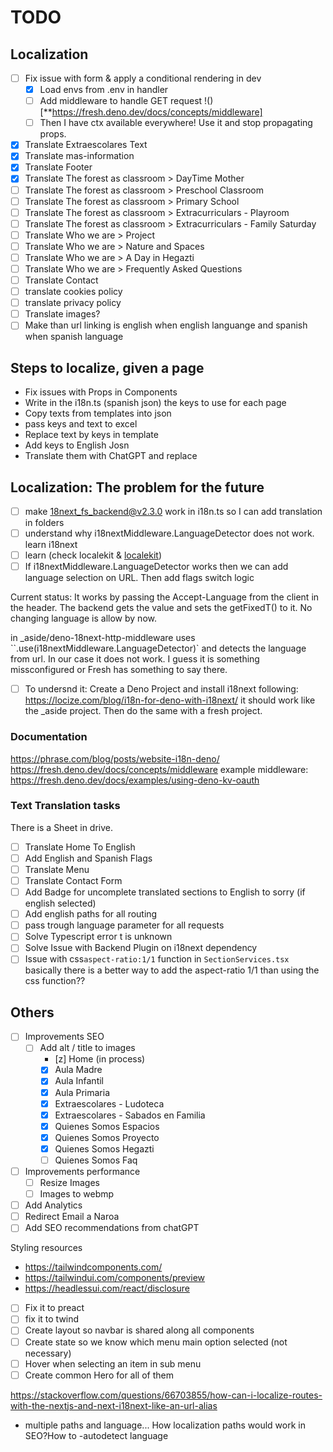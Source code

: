 # TODO

## Localization

- [ ] Fix issue with form & apply a conditional rendering in dev
  - [x] Load envs from .env in handler
  - [ ] Add middleware to handle GET request !()[**https://fresh.deno.dev/docs/concepts/middleware]
  - [ ] Then I have ctx available everywhere! Use it and stop propagating props.
- [x] Translate Extraescolares Text
- [x] Translate mas-information
- [x] Translate Footer
- [x] Translate The forest as classroom > DayTime Mother
- [ ] Translate The forest as classroom > Preschool Classroom
- [ ] Translate The forest as classroom > Primary School
- [ ] Translate The forest as classroom > Extracurriculars - Playroom
- [ ] Translate The forest as classroom > Extracurriculars - Family Saturday
- [ ] Translate Who we are > Project
- [ ] Translate Who we are > Nature and Spaces
- [ ] Translate Who we are > A Day in Hegazti
- [ ] Translate Who we are > Frequently Asked Questions
- [ ] Translate Contact
- [ ] translate cookies policy
- [ ] translate privacy policy
- [ ] Translate images?
- [ ] Make than url linking is english when english languange and spanish when spanish language

## Steps to localize, given a page

- Fix issues with Props in Components
- Write in the i18n.ts (spanish json) the keys to use for each page
- Copy texts from templates into json
- pass keys and text to excel
- Replace text by keys in template
- Add keys to English Josn
- Translate them with ChatGPT and replace

## Localization: The problem for the future

- [ ] make 18next_fs_backend@v2.3.0 work in i18n.ts so I can add translation in folders
- [ ] understand why i18nextMiddleware.LanguageDetector does not work. learn i18next
- [ ] learn (check localekit & [localekit](https://github.com/brocococonut/freshlate))
- [ ] If i18nextMiddleware.LanguageDetector works then we can add language selection on URL. Then add flags switch logic

Current status: It works by passing the Accept-Language from the client in the header. The backend gets the value and sets the getFixedT() to it.
No changing language is allow by now.

in _aside/deno-18next-http-middleware uses ``.use(i18nextMiddleware.LanguageDetector)` and detects the language from url.
In our case it does not work. I guess it is something missconfigured or Fresh has something to say there.

- [ ] To undersnd it: Create a Deno Project and install i18next following: https://locize.com/blog/i18n-for-deno-with-i18next/ it should work like the _aside project. Then do the same with a fresh project.  

### Documentation

https://phrase.com/blog/posts/website-i18n-deno/
https://fresh.deno.dev/docs/concepts/middleware example middleware:
https://fresh.deno.dev/docs/examples/using-deno-kv-oauth

### Text Translation tasks

There is a Sheet in drive.

- [ ] Translate Home To English
- [ ] Add English and Spanish Flags
- [ ] Translate Menu
- [ ] Translate Contact Form
- [ ] Add Badge for uncomplete translated sections to English to sorry (if
      english selected)
- [ ] Add english paths for all routing
- [ ] pass trough language parameter for all requests
- [ ] Solve Typescript error t is unknown
- [ ] Solve Issue with Backend Plugin on i18next dependency
- [ ] Issue with css`aspect-ratio:1/1` function in `SectionServices.tsx`
      basically there is a better way to add the aspect-ratio 1/1 than using the
      css function??

## Others

- [ ] Improvements SEO
  - [ ] Add alt / title to images
    - [z] Home (in process)
    - [x] Aula Madre
    - [x] Aula Infantil
    - [x] Aula Primaria
    - [x] Extraescolares - Ludoteca
    - [x] Extraescolares - Sabados en Familia
    - [x] Quienes Somos Espacios
    - [x] Quienes Somos Proyecto
    - [x] Quienes Somos Hegazti
    - [ ] Quienes Somos Faq
- [ ] Improvements performance
  - [ ] Resize Images
  - [ ] Images to webmp
- [ ] Add Analytics
- [ ] Redirect Email a Naroa
- [ ] Add SEO recommendations from chatGPT

Styling resources

- https://tailwindcomponents.com/
- https://tailwindui.com/components/preview
- https://headlessui.com/react/disclosure

- [ ] Fix it to preact
- [ ] fix it to twind
- [ ] Create layout so navbar is shared along all components
- [ ] Create state so we know which menu main option selected (not necessary)
- [ ] Hover when selecting an item in sub menu
- [ ] Create common Hero for all of them

https://stackoverflow.com/questions/66703855/how-can-i-localize-routes-with-the-nextjs-and-next-i18next-like-an-url-alias

- multiple paths and language... How localization paths would work in SEO?How to
  -autodetect language
